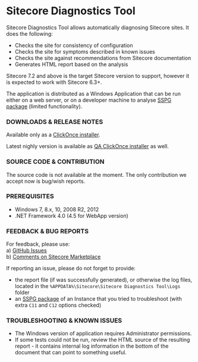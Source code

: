 # Sitecore Diagnostics Tool

Sitecore Diagnostics Tool allows automatically diagnosing Sitecore sites. It does the following:
- Checks the site for consistency of configuration 
- Checks the site for symptoms described in known issues
- Checks the site against recommendations from Sitecore documentation
- Generates HTML report based on the analysis

Sitecore 7.2 and above is the target Sitecore version to support, however it is expected to work with Sitecore 6.3+.

The application is distributed as a Windows Application that can be run either on a web server, or on a developer machine to analyse [SSPG package](https://marketplace.sitecore.net/Modules/Sitecore_Support_Package_Generator.aspx) (limited functionality).

### DOWNLOADS & RELEASE NOTES

Available only as a [ClickOnce installer](http://dl.sitecore.net/updater/sdt). 

Latest nighly version is available as [QA ClickOnce installer](http://dl.sitecore.net/updater/qa/sdt) as well.

### SOURCE CODE & CONTRIBUTION

The source code is not available at the moment. The only contribution we accept now is bug/wish reports.

### PREREQUISITES

* Windows 7, 8.x, 10, 2008 R2, 2012
* .NET Framework 4.0 (4.5 for WebApp version)

### FEEDBACK & BUG REPORTS

For feedback, please use:  
a) [GitHub Issues](https://github.com/Sitecore/Sitecore-Diagnostics-Tool/issues)  
b) [Comments on Sitecore Marketplace](https://marketplace.sitecore.net/Modules/Sitecore_Diagnostics_Tool.aspx)

If reporting an issue, please do not forget to provide:

* the report file (if was successfully generated), or otherwise the log files, located in the `%APPDATA%\Sitecore\Sitecore Diagnostics Tool\Logs` folder
* an [SSPG package](https://marketplace.sitecore.net/Modules/Sitecore_Support_Package_Generator.aspx) of an Instance that you tried to troubleshoot (with extra `C11` and `C12` options checked)

### TROUBLESHOOTING & KNOWN ISSUES

* The Windows version of application requires Administrator permissions.
* If some tests could not be run, review the HTML source of the resulting report - it contains internal log information in the bottom of the document that can point to something useful.
